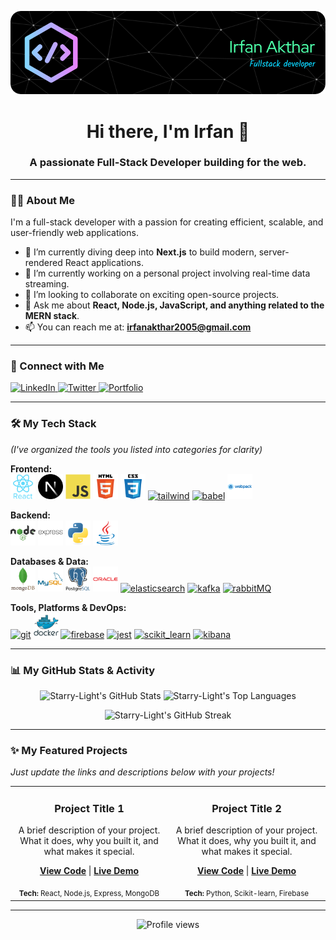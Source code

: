![Header](./github-header-image(1).png)
<h1 align="center">Hi there, I'm Irfan 👋</h1>
<h3 align="center">A passionate Full-Stack Developer building for the web.</h3>

---

### 👨‍💻 About Me

I'm a full-stack developer with a passion for creating efficient, scalable, and user-friendly web applications.

- 🌱 I’m currently diving deep into **Next.js** to build modern, server-rendered React applications.
- 🔭 I’m currently working on a personal project involving real-time data streaming.
- 👯 I’m looking to collaborate on exciting open-source projects.
- 💬 Ask me about **React, Node.js, JavaScript, and anything related to the MERN stack**.
- 📫 You can reach me at: **irfanakthar2005@gmail.com**

---

### 🤝 Connect with Me

<p align="left">
  <a href="#" target="_blank">
    <img src="https://img.shields.io/badge/LinkedIn-0077B5?style=for-the-badge&logo=linkedin&logoColor=white" alt="LinkedIn"/>
  </a>
  <a href="#" target="_blank">
    <img src="https://img.shields.io/badge/Twitter-1DA1F2?style=for-the-badge&logo=twitter&logoColor=white" alt="Twitter"/>
  </a>
  <a href="#" target="_blank">
    <img src="https://img.shields.io/badge/Portfolio-255E63?style=for-the-badge&logo=ionic&logoColor=white" alt="Portfolio"/>
  </a>
</p>

---

### 🛠️ My Tech Stack

*(I've organized the tools you listed into categories for clarity)*

<p align="left">
  <strong>Frontend:</strong><br>
  <a href="https://reactjs.org/" target="_blank" rel="noreferrer"><img src="https://raw.githubusercontent.com/devicons/devicon/master/icons/react/react-original-wordmark.svg" alt="react" width="40" height="40"/></a>
  <a href="https://nextjs.org/" target="_blank" rel="noreferrer"><img src="https://raw.githubusercontent.com/devicons/devicon/master/icons/nextjs/nextjs-original.svg" alt="nextjs" width="40" height="40"/></a>
  <a href="https://developer.mozilla.org/en-US/docs/Web/JavaScript" target="_blank" rel="noreferrer"><img src="https://raw.githubusercontent.com/devicons/devicon/master/icons/javascript/javascript-original.svg" alt="javascript" width="40" height="40"/></a>
  <a href="https://www.w3.org/html/" target="_blank" rel="noreferrer"><img src="https://raw.githubusercontent.com/devicons/devicon/master/icons/html5/html5-original-wordmark.svg" alt="html5" width="40" height="40"/></a>
  <a href="https://www.w3schools.com/css/" target="_blank" rel="noreferrer"><img src="https://raw.githubusercontent.com/devicons/devicon/master/icons/css3/css3-original-wordmark.svg" alt="css3" width="40" height="40"/></a>
  <a href="https://tailwindcss.com/" target="_blank" rel="noreferrer"><img src="https://www.vectorlogo.zone/logos/tailwindcss/tailwindcss-icon.svg" alt="tailwind" width="40" height="40"/></a>
  <a href="https://babeljs.io/" target="_blank" rel="noreferrer"><img src="https://www.vectorlogo.zone/logos/babeljs/babeljs-icon.svg" alt="babel" width="40" height="40"/></a>
  <a href="https://webpack.js.org" target="_blank" rel="noreferrer"><img src="https://raw.githubusercontent.com/devicons/devicon/d00d0969292a6569d45b06d3f350f463a0107b0d/icons/webpack/webpack-original-wordmark.svg" alt="webpack" width="40" height="40"/></a>
</p>

<p align="left">
  <strong>Backend:</strong><br>
  <a href="https://nodejs.org" target="_blank" rel="noreferrer"><img src="https://raw.githubusercontent.com/devicons/devicon/master/icons/nodejs/nodejs-original-wordmark.svg" alt="nodejs" width="40" height="40"/></a>
  <a href="https://expressjs.com" target="_blank" rel="noreferrer"><img src="https://raw.githubusercontent.com/devicons/devicon/master/icons/express/express-original-wordmark.svg" alt="express" width="40" height="40"/></a>
  <a href="https://www.python.org" target="_blank" rel="noreferrer"><img src="https://raw.githubusercontent.com/devicons/devicon/master/icons/python/python-original.svg" alt="python" width="40" height="40"/></a>
  <a href="https://www.java.com" target="_blank" rel="noreferrer"><img src="https://raw.githubusercontent.com/devicons/devicon/master/icons/java/java-original.svg" alt="java" width="40" height="40"/></a>
</p>

<p align="left">
  <strong>Databases & Data:</strong><br>
  <a href="https://www.mongodb.com/" target="_blank" rel="noreferrer"><img src="https://raw.githubusercontent.com/devicons/devicon/master/icons/mongodb/mongodb-original-wordmark.svg" alt="mongodb" width="40" height="40"/></a>
  <a href="https://www.mysql.com/" target="_blank" rel="noreferrer"><img src="https://raw.githubusercontent.com/devicons/devicon/master/icons/mysql/mysql-original-wordmark.svg" alt="mysql" width="40" height="40"/></a>
  <a href="https://www.postgresql.org" target="_blank" rel="noreferrer"><img src="https://raw.githubusercontent.com/devicons/devicon/master/icons/postgresql/postgresql-original-wordmark.svg" alt="postgresql" width="40" height="40"/></a>
  <a href="https://www.oracle.com/" target="_blank" rel="noreferrer"><img src="https://raw.githubusercontent.com/devicons/devicon/master/icons/oracle/oracle-original.svg" alt="oracle" width="40" height="40"/></a>
  <a href="https://www.elastic.co" target="_blank" rel="noreferrer"><img src="https://www.vectorlogo.zone/logos/elastic/elastic-icon.svg" alt="elasticsearch" width="40" height="40"/></a>
  <a href="https://kafka.apache.org/" target="_blank" rel="noreferrer"><img src="https://www.vectorlogo.zone/logos/apache_kafka/apache_kafka-icon.svg" alt="kafka" width="40" height="40"/></a>
  <a href="https://www.rabbitmq.com" target="_blank" rel="noreferrer"><img src="https://www.vectorlogo.zone/logos/rabbitmq/rabbitmq-icon.svg" alt="rabbitMQ" width="40" height="40"/></a>
</p>

<p align="left">
  <strong>Tools, Platforms & DevOps:</strong><br>
  <a href="https://git-scm.com/" target="_blank" rel="noreferrer"><img src="https://www.vectorlogo.zone/logos/git-scm/git-scm-icon.svg" alt="git" width="40" height="40"/></a>
  <a href="https://www.docker.com/" target="_blank" rel="noreferrer"><img src="https://raw.githubusercontent.com/devicons/devicon/master/icons/docker/docker-original-wordmark.svg" alt="docker" width="40" height="40"/></a>
  <a href="https://firebase.google.com/" target="_blank" rel="noreferrer"><img src="https://www.vectorlogo.zone/logos/firebase/firebase-icon.svg" alt="firebase" width="40" height="40"/></a>
  <a href="https://jestjs.io" target="_blank" rel="noreferrer"><img src="https://www.vectorlogo.zone/logos/jestjsio/jestjsio-icon.svg" alt="jest" width="40" height="40"/></a>
  <a href="https://scikit-learn.org/" target="_blank" rel="noreferrer"><img src="https://upload.wikimedia.org/wikipedia/commons/0/05/Scikit_learn_logo_small.svg" alt="scikit_learn" width="40" height="40"/></a>
  <a href="https://www.elastic.co/kibana" target="_blank" rel="noreferrer"><img src="https://www.vectorlogo.zone/logos/elasticco_kibana/elasticco_kibana-icon.svg" alt="kibana" width="40" height="40"/></a>
</p>

---

### 📊 My GitHub Stats & Activity

<p align="center">
  <img src="https://github-readme-stats.vercel.app/api?username=Starry-Light&show_icons=true&theme=tokyonight&hide_border=true&count_private=true" alt="Starry-Light's GitHub Stats" />
  <img src="https://github-readme-stats.vercel.app/api/top-langs/?username=Starry-Light&layout=compact&theme=tokyonight&hide_border=true" alt="Starry-Light's Top Languages" />
</p>
<p align="center">
  <img src="https://github-readme-streak-stats.herokuapp.com/?user=Starry-Light&theme=tokyonight&hide_border=true" alt="Starry-Light's GitHub Streak" />
</p>

---

### ✨ My Featured Projects

*Just update the links and descriptions below with your projects!*

<table>
  <tr>
    <td width="50%">
      <h3 align="center">Project Title 1</h3>
      <div align="center">
        <p>A brief description of your project. What it does, why you built it, and what makes it special.</p>
        <p>
          <a href="https://github.com/Starry-Light/your-repo-name" target="_blank"><strong>View Code</strong></a> |
          <a href="#" target="_blank"><strong>Live Demo</strong></a>
        </p>
        <sub><strong>Tech:</strong> React, Node.js, Express, MongoDB</sub>
      </div>
    </td>
    <td width="50%">
      <h3 align="center">Project Title 2</h3>
      <div align="center">
        <p>A brief description of your project. What it does, why you built it, and what makes it special.</p>
        <p>
          <a href="https://github.com/Starry-Light/your-repo-name" target="_blank"><strong>View Code</strong></a> |
          <a href="#" target="_blank"><strong>Live Demo</strong></a>
        </p>
        <sub><strong>Tech:</strong> Python, Scikit-learn, Firebase</sub>
      </div>
    </td>
  </tr>
</table>

---
<p align="center">
  <img src="https://komarev.com/ghpvc/?username=Starry-Light&color=blueviolet&style=flat-square" alt="Profile views" />
</p>